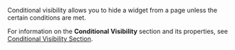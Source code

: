 Conditional visibility allows you to hide a widget from a page unless the certain conditions are met.

For information on the **Conditional Visibility** section and its properties, see [Conditional Visibility Section](/studio/page-editor-widgets-visibility-section/).
